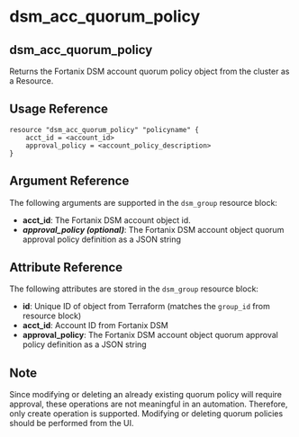 # dsm\_acc\_quorum\_policy

## dsm\_acc\_quorum\_policy

Returns the Fortanix DSM account quorum policy object from the cluster as a Resource.

## Usage Reference

```
resource "dsm_acc_quorum_policy" "policyname" {
    acct_id = <account_id>
    approval_policy = <account_policy_description>
}
```

## Argument Reference

The following arguments are supported in the `dsm_group` resource block:

* **acct_id**: The Fortanix DSM account object id.
* _**approval_policy (optional)**_: The Fortanix DSM account object quorum approval policy definition as a JSON string

## Attribute Reference

The following attributes are stored in the `dsm_group` resource block:

* **id**: Unique ID of object from Terraform (matches the `group_id` from resource block)
* **acct\_id**: Account ID from Fortanix DSM
* **approval_policy**: The Fortanix DSM account object quorum approval policy definition as a JSON string

## Note

Since modifying or deleting an already existing quorum policy will require approval, these operations are not meaningful in an automation. Therefore, only create operation is supported.
Modifying or deleting quorum policies should be performed from the UI.
